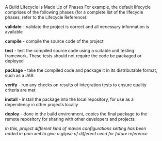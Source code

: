 A Build Lifecycle is Made Up of Phases
For example, the default lifecycle comprises of the following phases (for a complete list of the lifecycle phases, refer to the Lifecycle Reference):

<b>validate</b> - validate the project is correct and all necessary information is available

<b>compile</b>  - compile the source code of the project

<b>test</b>  - test the compiled source code using a suitable unit testing framework. These tests should not require the code be packaged or deployed

<b>package</b>  - take the compiled code and package it in its distributable format, such as a JAR.

<b>verify</b>  - run any checks on results of integration tests to ensure quality criteria are met

<b>install</b>  - install the package into the local repository, for use as a dependency in other projects locally

<b>deploy</b>  - done in the build environment, copies the final package to the remote repository for sharing with other developers and projects.

<I>In this, project different kind of maven configurations setting has been added in pom.xml to give a glipse of different need for future reference</I>

